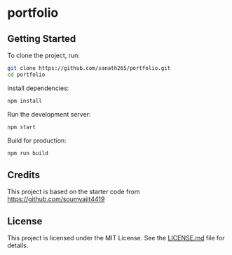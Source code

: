 # portfolio

## Getting Started

To clone the project, run:
```bash
git clone https://github.com/sanath265/portfolio.git
cd portfolio
```

Install dependencies:
```bash
npm install
```

Run the development server:
```bash
npm start
```

Build for production:
```bash
npm run build
```

## Credits

This project is based on the starter code from https://github.com/soumyajit4419

## License

This project is licensed under the MIT License. See the [LICENSE.md](LICENSE.md) file for details.
